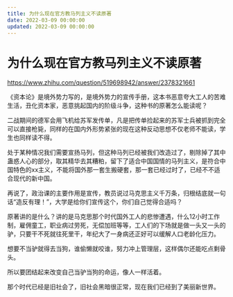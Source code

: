 ```yaml
---
title: 为什么现在官方教马列主义不读原著
date: 2022-03-09 00:00:00
updated: 2022-03-09 00:00:00
---
```


# 为什么现在官方教马列主义不读原著

https://www.zhihu.com/question/519698942/answer/2378321661

《资本论》是境外势力写的，是境外势力的宣传手册，这本书恶意夸大工人的苦难生活，丑化资本家，恶意挑起国内的阶级斗争，这种书的原著怎么能读呢？

二战期间的德军会用飞机给苏军发传单，凡是把传单捡起来的苏军士兵被抓到完全可以直接枪毙，同样的在国内外形势紧张的现在这种反动思想不仅老师不能读，学生也同样读不得。

处于某种情况我们需要宣扬马列，但这种马列已经被我们改造过了，剔除掉了其中蛊惑人心的部分，取其精华去其糟粕，留下了适合中国国情的马列主义，是符合中国特色的xx主义，不能将国外那一套生搬硬套，那一套已经过时了，已经不不适合现代的新中国。

再说了，政治课的主要作用是宣传，教员说过马克思主义千万条，归根结底就一句话“造反有理！”，大学是给你们宣传这个，你们自己觉得合适吗？

原著讲的是什么？讲的是马克思那个时代国外工人的悲惨遭遇，什么12小时工作制，雇佣童工，职业病过劳死，无偿加班等等，工人们的下场就是做一头又一头的驴，只要干不死就往死里干，年纪大了一身病还正好可以缓解人口老龄化压力。

想要不当驴就得去当狗，谁偷懒就咬谁，努力冲上管理层，这样偶尔还能吃点剩骨头。

所以要团结起来改变自己当驴当狗的命运，像人一样活着。

那个时代已经是旧社会了，旧社会黑暗很正常，现在我们已经到了美丽新世界。
